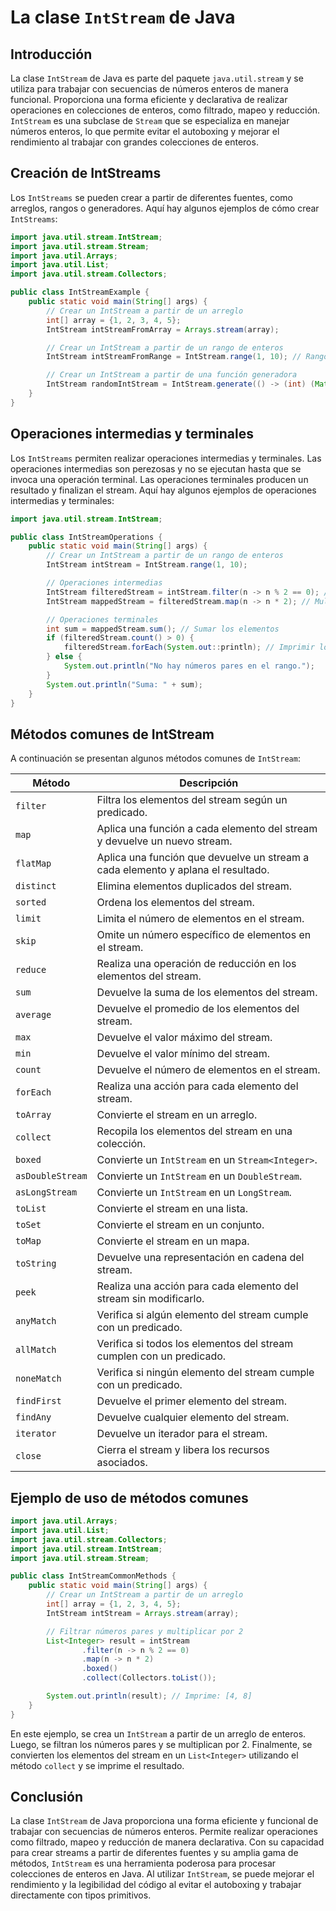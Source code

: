 # La clase `IntStream` de Java

## Introducción

La clase `IntStream` de Java es parte del paquete `java.util.stream` y se utiliza para trabajar con secuencias de
números enteros de manera funcional. Proporciona una forma eficiente y declarativa de realizar operaciones en
colecciones de enteros, como filtrado, mapeo y reducción. `IntStream` es una subclase de `Stream` que se especializa en
manejar números enteros, lo que permite evitar el autoboxing y mejorar el rendimiento al trabajar con grandes
colecciones de enteros.

## Creación de IntStreams

Los `IntStreams` se pueden crear a partir de diferentes fuentes, como arreglos, rangos o generadores. Aquí hay algunos
ejemplos de cómo crear `IntStreams`:

```java
import java.util.stream.IntStream;
import java.util.stream.Stream;
import java.util.Arrays;
import java.util.List;
import java.util.stream.Collectors;

public class IntStreamExample {
    public static void main(String[] args) {
        // Crear un IntStream a partir de un arreglo
        int[] array = {1, 2, 3, 4, 5};
        IntStream intStreamFromArray = Arrays.stream(array);

        // Crear un IntStream a partir de un rango de enteros
        IntStream intStreamFromRange = IntStream.range(1, 10); // Rango cerrado [1, 10)

        // Crear un IntStream a partir de una función generadora
        IntStream randomIntStream = IntStream.generate(() -> (int) (Math.random() * 100)).limit(5);
    }
}
```

## Operaciones intermedias y terminales

Los `IntStreams` permiten realizar operaciones intermedias y terminales. Las operaciones intermedias son perezosas y no
se ejecutan hasta que se invoca una operación terminal. Las operaciones terminales producen un resultado y finalizan el
stream. Aquí hay algunos ejemplos de operaciones intermedias y terminales:

```java
import java.util.stream.IntStream;

public class IntStreamOperations {
    public static void main(String[] args) {
        // Crear un IntStream a partir de un rango de enteros
        IntStream intStream = IntStream.range(1, 10);

        // Operaciones intermedias
        IntStream filteredStream = intStream.filter(n -> n % 2 == 0); // Filtrar números pares
        IntStream mappedStream = filteredStream.map(n -> n * 2); // Multiplicar por 2

        // Operaciones terminales
        int sum = mappedStream.sum(); // Sumar los elementos
        if (filteredStream.count() > 0) {
            filteredStream.forEach(System.out::println); // Imprimir los números pares
        } else {
            System.out.println("No hay números pares en el rango.");
        }
        System.out.println("Suma: " + sum);
    }
}
```

## Métodos comunes de IntStream

A continuación se presentan algunos métodos comunes de `IntStream`:

| Método           | Descripción                                                                      |
|------------------|----------------------------------------------------------------------------------|
| `filter`         | Filtra los elementos del stream según un predicado.                              |
| `map`            | Aplica una función a cada elemento del stream y devuelve un nuevo stream.        |   
| `flatMap`        | Aplica una función que devuelve un stream a cada elemento y aplana el resultado. |
| `distinct`       | Elimina elementos duplicados del stream.                                         |
| `sorted`         | Ordena los elementos del stream.                                                 |
| `limit`          | Limita el número de elementos en el stream.                                      |
| `skip`           | Omite un número específico de elementos en el stream.                            |
| `reduce`         | Realiza una operación de reducción en los elementos del stream.                  |
| `sum`            | Devuelve la suma de los elementos del stream.                                    |
| `average`        | Devuelve el promedio de los elementos del stream.                                |
| `max`            | Devuelve el valor máximo del stream.                                             |
| `min`            | Devuelve el valor mínimo del stream.                                             |
| `count`          | Devuelve el número de elementos en el stream.                                    |
| `forEach`        | Realiza una acción para cada elemento del stream.                                |
| `toArray`        | Convierte el stream en un arreglo.                                               |
| `collect`        | Recopila los elementos del stream en una colección.                              |
| `boxed`          | Convierte un `IntStream` en un `Stream<Integer>`.                                |
| `asDoubleStream` | Convierte un `IntStream` en un `DoubleStream`.                                   |
| `asLongStream`   | Convierte un `IntStream` en un `LongStream`.                                     |
| `toList`         | Convierte el stream en una lista.                                                |
| `toSet`          | Convierte el stream en un conjunto.                                              |
| `toMap`          | Convierte el stream en un mapa.                                                  |
| `toString`       | Devuelve una representación en cadena del stream.                                |
| `peek`           | Realiza una acción para cada elemento del stream sin modificarlo.                |
| `anyMatch`       | Verifica si algún elemento del stream cumple con un predicado.                   |
| `allMatch`       | Verifica si todos los elementos del stream cumplen con un predicado.             |
| `noneMatch`      | Verifica si ningún elemento del stream cumple con un predicado.                  |
| `findFirst`      | Devuelve el primer elemento del stream.                                          |
| `findAny`        | Devuelve cualquier elemento del stream.                                          |
| `iterator`       | Devuelve un iterador para el stream.                                             |
| `close`          | Cierra el stream y libera los recursos asociados.                                |

## Ejemplo de uso de métodos comunes

```java
import java.util.Arrays;
import java.util.List;
import java.util.stream.Collectors;
import java.util.stream.IntStream;
import java.util.stream.Stream;

public class IntStreamCommonMethods {
    public static void main(String[] args) {
        // Crear un IntStream a partir de un arreglo
        int[] array = {1, 2, 3, 4, 5};
        IntStream intStream = Arrays.stream(array);

        // Filtrar números pares y multiplicar por 2
        List<Integer> result = intStream
                .filter(n -> n % 2 == 0)
                .map(n -> n * 2)
                .boxed()
                .collect(Collectors.toList());

        System.out.println(result); // Imprime: [4, 8]
    }
}
```

En este ejemplo, se crea un `IntStream` a partir de un arreglo de enteros. Luego, se filtran los números pares y se
multiplican por 2. Finalmente, se convierten los elementos del stream en un `List<Integer>` utilizando el método
`collect` y se imprime el resultado.

## Conclusión

La clase `IntStream` de Java proporciona una forma eficiente y funcional de trabajar con secuencias de números enteros.
Permite realizar operaciones como filtrado, mapeo y reducción de manera declarativa. Con su capacidad para crear
streams a partir de diferentes fuentes y su amplia gama de métodos, `IntStream` es una herramienta poderosa para
procesar colecciones de enteros en Java. Al utilizar `IntStream`, se puede mejorar el rendimiento y la legibilidad del
código al evitar el autoboxing y trabajar directamente con tipos primitivos.